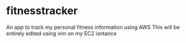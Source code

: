 # fitnesstracker
An app to track my personal fitness information using AWS
This will be entirely edited using vim on my EC2 isntance
